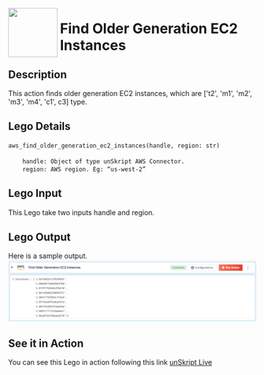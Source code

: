 [<img align="left" src="https://unskript.com/assets/favicon.png" width="100" height="100" style="padding-right: 5px">](https://unskript.com/assets/favicon.png) 
<h1>Find Older Generation EC2 Instances</h1>

## Description
This action finds older generation EC2 instances, which are ['t2', 'm1', 'm2', 'm3', 'm4', 'c1', c3] type.


## Lego Details

    aws_find_older_generation_ec2_instances(handle, region: str)

        handle: Object of type unSkript AWS Connector.
        region: AWS region. Eg: “us-west-2”

## Lego Input
This Lego take two inputs handle and region.

## Lego Output
Here is a sample output.
<img src="./1.png">


## See it in Action
You can see this Lego in action following this link [unSkript Live](https://us.app.unskript.io)